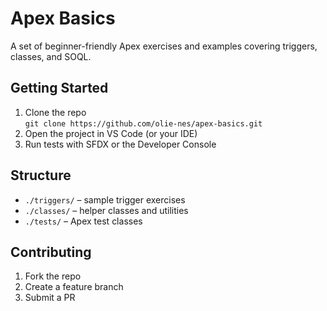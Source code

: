 # Apex Basics

A set of beginner-friendly Apex exercises and examples covering triggers, classes, and SOQL.

## Getting Started

1. Clone the repo  
   `git clone https://github.com/olie-nes/apex-basics.git`  
2. Open the project in VS Code (or your IDE)  
3. Run tests with SFDX or the Developer Console

## Structure

- `./triggers/` – sample trigger exercises  
- `./classes/` – helper classes and utilities  
- `./tests/` – Apex test classes  

## Contributing

1. Fork the repo  
2. Create a feature branch  
3. Submit a PR

